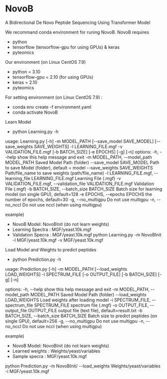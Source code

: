 # NovoB
A Bidirectional De Novo Peptide Sequencing Using Transformer Model

We recommand conda environment for runing NovoB.
NovoB requires
  - python
  - tensorflow (tensorflow-gpu for using GPUs) & keras
  - pyteomics

Our environment (on Linux CentOS 7.9)
  - python = 3.10
  - tensorflow-gpu = 2.10 (for using GPUs)
  - keras = 2.10
  - pyteomics

For setting environment (on Linux CentOS 7.9) :
  - conda env create -f environment.yaml
  - conda activate NovoB


Learn Model
- python Learning.py -h

usage: Learning.py [-h] -m MODEL_PATH [--save_model SAVE_MODEL] [--save_weights SAVE_WEIGHTS] -l LEARNING_FILE.mgf -v VALIDATION_FILE.mgf [-b BATCH_SIZE] [-e EPOCHS] [-g]
                   [-n]
options:
  -h, --help            show this help message and exit
  -m MODEL_PATH, --model_path MODEL_PATH
                        Saved Model Path (folder)
  --save_model SAVE_MODEL
                        Path to save Model (folder), default = model
  --save_weights SAVE_WEIGHTS
                        Path/file_name to save weights (path/file_name)
  -l LEARNING_FILE.mgf, --learning_file LEARNING_FILE.mgf
                        Learning File (.mgf)
  -v VALIDATION_FILE.mgf, --validation_file VALIDATION_FILE.mgf
                        Validation File (.mgf)
  -b BATCH_SIZE, --batch_size BATCH_SIZE
                        Batch size for learning model (on single GPU), default=128
  -e EPOCHS, --epochs EPOCHS
                        the number of epochs, default=30
  -g, --no_multigpu     Do not use multigpu
  -n, --no_nccl         Do not use nccl (when using multigpu)

example)
- NovoB Model: NovoBInit (do not learn weights)
- Learning Spectra : MGF/yeast.10k.mgf
- Validation Specra : MGF/yeast.10k.mgf
python Learning.py -m NovoBInit -l MGF/yeast.10k.mgf -v MGF/yeast.10k.mgf


Load Model and Weights to predict peptides
- python Prediction.py -h

usage: Prediction.py [-h] -m MODEL_PATH [--load_weights LOAD_WEIGHTS] -i SPECTRUM_FILE [-o OUTPUT_FILE] [-b BATCH_SIZE] [-g] [-n]

options:
  -h, --help            show this help message and exit
  -m MODEL_PATH, --model_path MODEL_PATH
                        Saved Model Path (folder)
  --load_weights LOAD_WEIGHTS
                        Load weights after loading model
  -i SPECTRUM_FILE, --spectrum_file SPECTRUM_FILE
                        spectrum file (.mgf)
  -o OUTPUT_FILE, --output_file OUTPUT_FILE
                        output file (text file), default=result.txt
  -b BATCH_SIZE, --batch_size BATCH_SIZE
                        Batch size to predict peptides (on single GPU), default=256
  -g, --no_multigpu     Do not use multigpu
  -n, --no_nccl         Do not use nccl (when using multigpu)

example)
- NovoB Model: NovoBInit (do not learn weights)
- Learned weights : Weights/yeast/variables
- Sample specra : MGF/yeast.10k.mgf

python Prediction.py -m NovoBInit/ --load_weights Weights/yeast/variables -i MGF/yeast.10k.mgf
